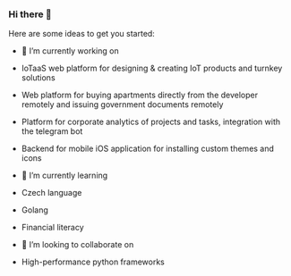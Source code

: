 ### Hi there 👋

Here are some ideas to get you started:

- 🔭 I’m currently working on
 - IoTaaS web platform for designing & creating IoT products and turnkey solutions
 - Web platform for buying apartments directly from the developer remotely and issuing government documents remotely
 - Platform for corporate analytics of projects and tasks, integration with the telegram bot
 - Backend for mobile iOS application for installing custom themes and icons

- 🌱 I’m currently learning
 - Czech language
 - Golang
 - Financial literacy
 
- 👯 I’m looking to collaborate on
 - High-performance python frameworks
 
